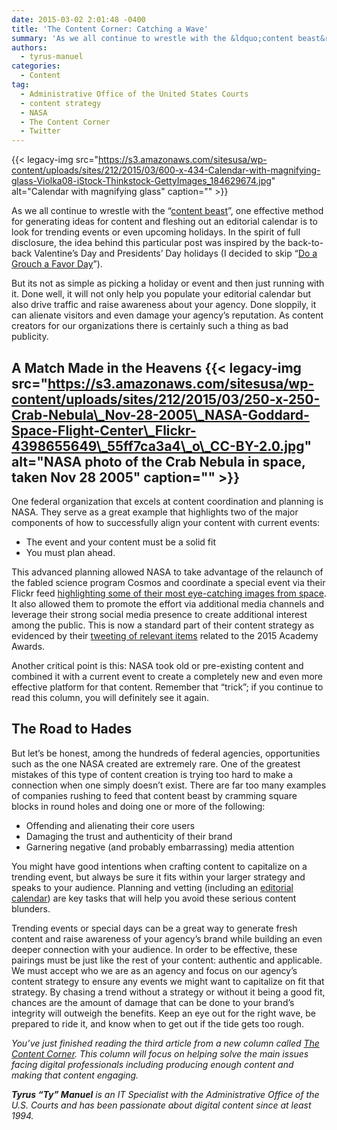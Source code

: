 ```yaml
---
date: 2015-03-02 2:01:48 -0400
title: 'The Content Corner: Catching a Wave'
summary: 'As we all continue to wrestle with the &ldquo;content beast&rdquo;, one effective method for generating ideas for content and fleshing out an editorial calendar is to look for trending events or even upcoming holidays. In the spirit of full disclosure, the idea behind this particular post was inspired by the back-to-back Valentine&rsquo;s Day and Presidents&rsquo;'
authors:
  - tyrus-manuel
categories:
  - Content
tag:
  - Administrative Office of the United States Courts
  - content strategy
  - NASA
  - The Content Corner
  - Twitter
---
```


{{< legacy-img src="https://s3.amazonaws.com/sitesusa/wp-content/uploads/sites/212/2015/03/600-x-434-Calendar-with-magnifying-glass-Violka08-iStock-Thinkstock-GettyImages_184629674.jpg" alt="Calendar with magnifying glass" caption="" >}} 

As we all continue to wrestle with the “[content beast](https://www.WHATEVER/2015/02/09/the-content-corner-content-pillars-the-foundation-of-any-effective-content-strategy/)”, one effective method for generating ideas for content and fleshing out an editorial calendar is to look for trending events or even upcoming holidays. In the spirit of full disclosure, the idea behind this particular post was inspired by the back-to-back Valentine’s Day and Presidents’ Day holidays (I decided to skip “[Do a Grouch a Favor Day](http://www.cute-calendar.com/event/do-a-grouch-a-favor-day/11254-world.html)”).

But its not as simple as picking a holiday or event and then just running with it. Done well, it will not only help you populate your editorial calendar but also drive traffic and raise awareness about your agency. Done sloppily, it can alienate visitors and even damage your agency’s reputation. As content creators for our organizations there is certainly such a thing as bad publicity.

## A Match Made in the Heavens {{< legacy-img src="https://s3.amazonaws.com/sitesusa/wp-content/uploads/sites/212/2015/03/250-x-250-Crab-Nebula\_Nov-28-2005\_NASA-Goddard-Space-Flight-Center\_Flickr-4398655649\_55ff7ca3a4\_o\_CC-BY-2.0.jpg" alt="NASA photo of the Crab Nebula in space, taken Nov 28 2005" caption="" >}} 

One federal organization that excels at content coordination and planning is NASA. They serve as a great example that highlights two of the major components of how to successfully align your content with current events:

  * The event and your content must be a solid fit
  * You must plan ahead.

This advanced planning allowed NASA to take advantage of the relaunch of the fabled science program Cosmos and coordinate a special event via their Flickr feed [highlighting some of their most eye-catching images from space](http://petapixel.com/2014/03/09/nasa-shares-beautiful-gallery-cosmic-imagery-ahead-tonights-cosmos-premier/). It also allowed them to promote the effort via additional media channels and leverage their strong social media presence to create additional interest among the public. This is now a standard part of their content strategy as evidenced by their [tweeting of relevant items](https://twitter.com/nasa/status/569873845999382529) related to the 2015 Academy Awards.

Another critical point is this: NASA took old or pre-existing content and combined it with a current event to create a completely new and even more effective platform for that content. Remember that “trick”; if you continue to read this column, you will definitely see it again.

## The Road to Hades

But let’s be honest, among the hundreds of federal agencies, opportunities such as the one NASA created are extremely rare. One of the greatest mistakes of this type of content creation is trying too hard to make a connection when one simply doesn’t exist. There are far too many examples of companies rushing to feed that content beast by cramming square blocks in round holes and doing one or more of the following:

  * Offending and alienating their core users
  * Damaging the trust and authenticity of their brand
  * Garnering negative (and probably embarrassing) media attention

You might have good intentions when crafting content to capitalize on a trending event, but always be sure it fits within your larger strategy and speaks to your audience. Planning and vetting (including an [editorial calendar](http://contentmarketinginstitute.com/2010/08/content-marketing-editorial-calendar/)) are key tasks that will help you avoid these serious content blunders.

Trending events or special days can be a great way to generate fresh content and raise awareness of your agency’s brand while building an even deeper connection with your audience. In order to be effective, these pairings must be just like the rest of your content: authentic and applicable. We must accept who we are as an agency and focus on our agency’s content strategy to ensure any events we might want to capitalize on fit that strategy. By chasing a trend without a strategy or without it being a good fit, chances are the amount of damage that can be done to your brand’s integrity will outweigh the benefits. Keep an eye out for the right wave, be prepared to ride it, and know when to get out if the tide gets too rough.

_You’ve just finished reading the third article from a new column called [The Content Corner](https://www.WHATEVER/tag/the-content-corner/). This column will focus on helping solve the main issues facing digital professionals including producing enough content and making that content engaging._

_**Tyrus “Ty” Manuel** is an IT Specialist with the Administrative Office of the U.S. Courts and has been passionate about digital content since at least 1994._